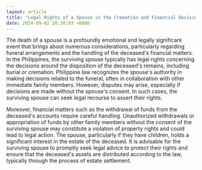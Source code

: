 ```yaml
---
layout: article
title: "Legal Rights of a Spouse in the Cremation and Financial Decisions After a Partner’s Death"
date: 2024-09-02 20:28:03 +0800
---
```


<p>The death of a spouse is a profoundly emotional and legally significant event that brings about numerous considerations, particularly regarding funeral arrangements and the handling of the deceased's financial matters. In the Philippines, the surviving spouse typically has legal rights concerning the decisions around the disposition of the deceased's remains, including burial or cremation. Philippine law recognizes the spouse's authority in making decisions related to the funeral, often in collaboration with other immediate family members. However, disputes may arise, especially if decisions are made without the spouse's consent. In such cases, the surviving spouse can seek legal recourse to assert their rights.</p><p>Moreover, financial matters such as the withdrawal of funds from the deceased's accounts require careful handling. Unauthorized withdrawals or appropriation of funds by other family members without the consent of the surviving spouse may constitute a violation of property rights and could lead to legal action. The spouse, particularly if they have children, holds a significant interest in the estate of the deceased. It is advisable for the surviving spouse to promptly seek legal advice to protect their rights and ensure that the deceased's assets are distributed according to the law, typically through the process of estate settlement.</p>
